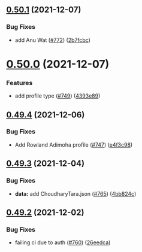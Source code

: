 ## [0.50.1](https://github.com/EddieHubCommunity/LinkFree/compare/v0.50.0...v0.50.1) (2021-12-07)


### Bug Fixes

* add Anu Wat ([#772](https://github.com/EddieHubCommunity/LinkFree/issues/772)) ([2b7fcbc](https://github.com/EddieHubCommunity/LinkFree/commit/2b7fcbc1464c355f5faef531552636e503e54047))



# [0.50.0](https://github.com/EddieHubCommunity/LinkFree/compare/v0.49.4...v0.50.0) (2021-12-07)


### Features

* add profile type ([#749](https://github.com/EddieHubCommunity/LinkFree/issues/749)) ([4393e89](https://github.com/EddieHubCommunity/LinkFree/commit/4393e898cb0955e92ebee475cd526de8a91ce1ad))



## [0.49.4](https://github.com/EddieHubCommunity/LinkFree/compare/v0.49.3...v0.49.4) (2021-12-06)


### Bug Fixes

* Add Rowland Adimoha profile ([#747](https://github.com/EddieHubCommunity/LinkFree/issues/747)) ([e4f3c98](https://github.com/EddieHubCommunity/LinkFree/commit/e4f3c989f04a5cb1208495afc3e46735b18e2b80))



## [0.49.3](https://github.com/EddieHubCommunity/LinkFree/compare/v0.49.2...v0.49.3) (2021-12-04)


### Bug Fixes

* **data:** add ChoudharyTara.json ([#765](https://github.com/EddieHubCommunity/LinkFree/issues/765)) ([4bb824c](https://github.com/EddieHubCommunity/LinkFree/commit/4bb824c8426e8b796ce8e9ce0e9f922a53fdac3b))



## [0.49.2](https://github.com/EddieHubCommunity/LinkFree/compare/v0.49.1...v0.49.2) (2021-12-02)


### Bug Fixes

* failing ci due to auth ([#760](https://github.com/EddieHubCommunity/LinkFree/issues/760)) ([26eedca](https://github.com/EddieHubCommunity/LinkFree/commit/26eedca2b40d0aa9c5261e83a26e9754df53785f))




